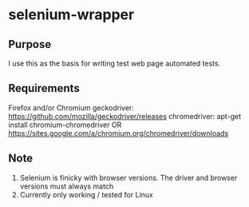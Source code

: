 # selenium-wrapper

## Purpose

I use this as the basis for writing test web page automated tests.

## Requirements

Firefox and/or Chromium
geckodriver: https://github.com/mozilla/geckodriver/releases
chromedriver: apt-get install chromium-chromedriver OR https://sites.google.com/a/chromium.org/chromedriver/downloads

## Note
1. Selenium is finicky with browser versions. The driver and browser versions must always match
2. Currently only working / tested for Linux
